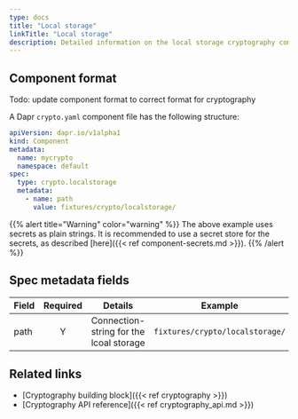 ```yaml
---
type: docs
title: "Local storage"
linkTitle: "Local storage"
description: Detailed information on the local storage cryptography component
---
```


## Component format

Todo: update component format to correct format for cryptography

A Dapr `crypto.yaml` component file has the following structure:

```yaml
apiVersion: dapr.io/v1alpha1
kind: Component
metadata:
  name: mycrypto
  namespace: default
spec:
  type: crypto.localstorage
  metadata:
    - name: path
      value: fixtures/crypto/localstorage/
```

{{% alert title="Warning" color="warning" %}}
The above example uses secrets as plain strings. It is recommended to use a secret store for the secrets, as described [here]({{< ref component-secrets.md >}}).
{{% /alert %}}

## Spec metadata fields

| Field              | Required | Details | Example |
|--------------------|:--------:|---------|---------|
| path               | Y        | Connection-string for the lcoal storage  | `fixtures/crypto/localstorage/`

## Related links
- [Cryptography building block]({{< ref cryptography >}})
- [Cryptography API reference]({{< ref cryptography_api.md >}})